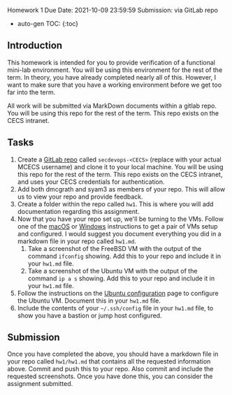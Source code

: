 Homework 1
Due Date: 2021-10-09 23:59:59
Submission: via GitLab repo

* auto-gen TOC:
{:toc}

## Introduction

This homework is intended for you to provide verification of a functional mini-lab environment. You will be using this environment for the rest of the term. In theory, you have already completed nearly all of this. However, I want to make sure that you have a working environment before we get too far into the term.

All work will be submitted via MarkDown documents within a gitlab repo. You will be using this repo for the rest of the term. This repo exists on the CECS intranet.

## Tasks

1. Create a [GitLab repo](https://gitlab.cecs.pdx.edu/) called `secdevops-<CECS>` (replace <CECS> with your actual MCECS username) and clone it to your local machine. You will be using this repo for the rest of the term. This repo exists on the CECS intranet, and uses your CECS credentials for authentication.
1. Add both dmcgrath and syam3 as members of your repo. This will allow us to view your repo and provide feedback.
1. Create a folder within the repo called `hw1`. This is where you will add documentation regarding this assignment.
1. Now that you have your repo set up, we'll be turning to the VMs. Follow one of the [macOS](../vms_on_macos.md) or [Windows](../hyper-v.md) instructions to get a pair of VMs setup and configured. I would suggest you document everything you did in a markdown file in your repo called `hw1.md`.
   1. Take a screenshot of the FreeBSD VM with the output of the command `ifconfig` showing. Add this to your repo and include it in your `hw1.md` file.
   1. Take a screenshot of the Ubuntu VM with the output of the command `ip a s` showing. Add this to your repo and include it in your `hw1.md` file.
1. Follow the instructions on the [Ubuntu configuration](../ubuntu.md) page to configure the Ubuntu VM. Document this in your `hw1.md` file.
1. Include the contents of your `~/.ssh/config` file in your `hw1.md` file, to show you have a bastion or jump host configured.

## Submission

Once you have completed the above, you should have a markdown file in your repo called `hw1/hw1.md` that contains all the requested information above. Commit and push this to your repo. Also commit and include the requested screenshots. Once you have done this, you can consider the assignment submitted.
